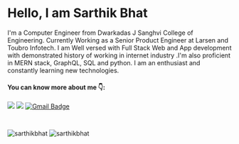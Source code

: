 
# Hello, I am Sarthik Bhat 
I'm a Computer Engineer from Dwarkadas J Sanghvi College of Engineering.
Currently Working as a Senior Product Engineer at Larsen and Toubro Infotech. I am Well versed with Full Stack Web and App development with demonstrated history of working in internet industry .I'm also proficient in MERN stack, GraphQL, SQL and python. I am an enthusiast and constantly learning new technologies.


#### You can know more about me 👇: 
[![](https://img.shields.io/badge/-Sarthik--Bhat-blue?logo=linkedin)](https://www.linkedin.com/in/sarthik-bhat/)
[![](https://img.shields.io/badge/SB-https%3A%2F%2Fsarthikbhat.github.io-green)](https://sarthikbhat.github.io/)
[![Gmail Badge](https://img.shields.io/badge/-bhatsarthik28%40gmail.com-red?logo=gmail&logoColor=white)](mailto:bhatsarthik28@gmail.com)

<div>
<img align="center" style="margin-top: 30px;" src="https://github-readme-stats.vercel.app/api?username=sarthikbhat&show_icons=true&locale=en&include_all_commits=true&hide=issues,stars,contribs&count_private=true&show_icons=true&layout=compact&theme=synthwave" alt="sarthikbhat" />
 
<img align="center"  style="margin-top: 30px;" src="https://github-readme-stats.vercel.app/api/top-langs?username=sarthikbhat&show_icons=true&locale=en&layout=compact&langs_count=7" alt="sarthikbhat" />
</div>

